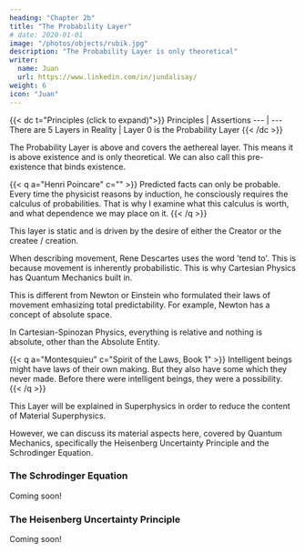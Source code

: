 ```yaml
---
heading: "Chapter 2b"
title: "The Probability Layer"
# date: 2020-01-01
image: "/photos/objects/rubik.jpg"
description: "The Probability Layer is only theoretical"
writer:
  name: Juan
  url: https://www.linkedin.com/in/jundalisay/
weight: 6
icon: "Juan"
---
```



{{< dc t="Principles (click to expand)">}}
Principles | Assertions
--- | ---
There are 5 Layers in Reality | Layer 0 is the Probability Layer
{{< /dc >}}


The Probability Layer is above and covers the aethereal layer. This means it is above existence  and is only theoretical.  We can also call this pre-existence that binds existence.


{{< q a="Henri Poincare" c="" >}}
Predicted facts can only be probable. Every time the physicist reasons by induction, he consciously requires the calculus of probabilities. That is why I examine what this calculus is worth, and what dependence we may place on it.
{{< /q >}}


This layer is static and is driven by the desire of either the Creator or the createe / creation.

When describing movement, Rene Descartes uses the word 'tend to'. This is because movement is inherently probabilistic. This is why Cartesian Physics has Quantum Mechanics built in.  

This is different from Newton or Einstein who formulated their laws of movement emhasizing total predictability. For example, Newton has a concept of absolute space. 

In Cartesian-Spinozan Physics, everything is relative and nothing is absolute, other than the Absolute Entity. 


{{< q a="Montesquieu" c="Spirit of the Laws, Book 1" >}}
Intelligent beings might have laws of their own making. But they also have some which they never made. Before there were intelligent beings, they were a possibility.
{{< /q >}}



This Layer will be explained in Superphysics in order to reduce the content of Material Superphysics. 

However, we can discuss its material aspects here, covered by Quantum Mechanics, specifically the Heisenberg Uncertainty Principle and the Schrodinger Equation.   

<!-- > *This leads to the [Socratic Theory of Forms](/research/socrates/phaedo/chapter-8), which leads to Essences -->


### The Schrodinger Equation

Coming soon!


### The Heisenberg Uncertainty Principle 

Coming soon!

